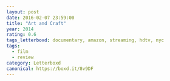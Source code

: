 ```yaml
---
layout: post 
date: 2016-02-07 23:59:00
title: "Art and Craft"
year: 2014
rating: 0.6
tags_letterboxd: documentary, amazon, streaming, hdtv, nyc
tags:
  - film
  - review
category: Letterboxd
canonical: https://boxd.it/8v9DF
---
```


